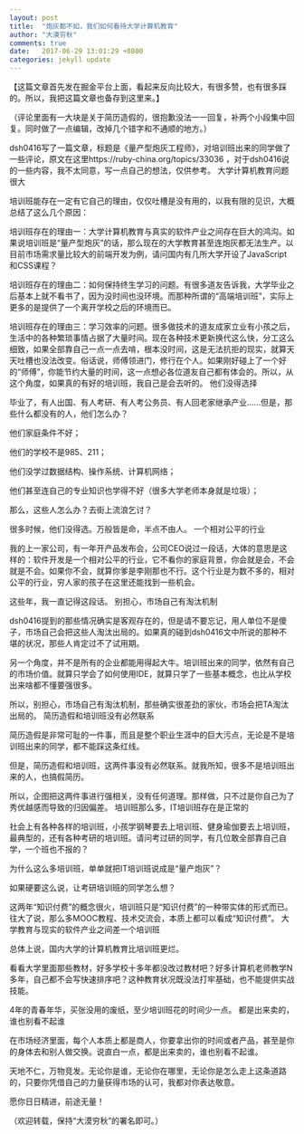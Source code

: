 ```yaml
---
layout: post
title:  "炮灰都不如，我们如何看待大学计算机教育"
author: "大漠穷秋"
comments: true
date:   2017-06-29 13:01:29 +0800
categories: jekyll update
---
```


【这篇文章首先发在掘金平台上面，看起来反向比较大，有很多赞，也有很多踩的。所以，我把这篇文章也备存到这里来。】

（评论里面有一大块是关于简历造假的，很抱歉没法一一回复，补两个小段集中回复。同时做了一点编辑，改掉几个错字和不通顺的地方。）

dsh0416写了一篇文章，标题是《量产型炮灰工程师》，对培训班出来的同学做了一些评论，原文在这里https://ruby-china.org/topics/33036 ，对于dsh0416说的一些内容，我不太同意，写一点自己的想法，仅供参考。
大学计算机教育问题很大

培训班能存在一定有它自己的理由，仅仅吐槽是没有用的，以我有限的见识，大概总结了这么几个原因：

培训班存在的理由一：大学计算机教育与真实的软件产业之间存在巨大的鸿沟。如果说培训班是“量产型炮灰”的话，那么现在的大学教育甚至连炮灰都无法生产。以目前市场需求量比较大的前端开发为例，请问国内有几所大学开设了JavaScript和CSS课程？

培训班存在的理由二：如何保持终生学习的问题。有很多道友告诉我，大学毕业之后基本上就不看书了，因为没时间也没环境。而那种所谓的“高端培训班”，实际上更多的是提供了一个离开学校之后的环境而已。

培训班存在的理由三：学习效率的问题。很多做技术的道友成家立业有小孩之后，生活中的各种繁琐事情占据了大量时间。现在各种技术更新换代这么快，分工这么细致，如果全部靠自己一点一点去啃，根本没时间，这是无法抗拒的现实，就算天天吐槽也没法改变。俗话说，师傅领进门，修行在个人。如果刚好碰上了一个好的“师傅”，你能节约大量的时间，这一点想必各位道友自己都有体会的。所以，从这个角度，如果真的有好的培训班，我自己是会去听的。
他们没得选择

毕业了，有人出国、有人考研、有人考公务员、有人回老家继承产业......但是，那些什么都没有的人，他们怎么办？

他们家庭条件不好；

他们的学校不是985、211；

他们没学过数据结构、操作系统、计算机网络；

他们甚至连自己的专业知识也学得不好（很多大学老师本身就是垃圾）；

那么，这些人怎么办？去街上流浪乞讨？

很多时候，他们没得选。万般皆是命，半点不由人。
一个相对公平的行业

我的上一家公司，有一年开产品发布会，公司CEO说过一段话，大体的意思是这样的：软件开发是一个相对公平的行业，它不看你的家庭背景，你会就是会，不会就是不会。如果你不会，就算你爹是李刚那也不行。这个行业是为数不多的，相对公平的行业，穷人家的孩子在这里还能找到一些机会。

这些年，我一直记得这段话。
别担心，市场自己有淘汰机制

dsh0416提到的那些情况确实是客观存在的，但是请不要忘记，用人单位不是傻子，市场自己会把这些人淘汰出局的。如果真的碰到dsh0416文中所说的那种不堪的状况，那些人肯定过不了试用期。

另一个角度，并不是所有的企业都能用得起大牛。培训班出来的同学，依然有自己的市场价值。就算只学会了如何使用IDE，就算只学了一些基本概念，也比从学校出来啥都不懂要强很多。

所以，别担心，市场自己有淘汰机制，那些确实很差劲的家伙，市场会把TA淘汰出局的。
简历造假和培训班没有必然联系

简历造假是非常可耻的一件事，而且是整个职业生涯中的巨大污点，无论是不是培训班出来的同学，都不能踩这条红线。

但是，简历造假和培训班，这两件事没有必然联系。就我所知，很多不是培训班出来的人，也搞假简历。

所以，企图把这两件事进行强相关，没有任何道理。那样做，只不过是你自己为了秀优越感而导致的归因偏差。
培训班那么多，IT培训班存在是正常的

社会上有各种各样的培训班，小孩学钢琴要去上培训班、健身瑜伽要去上培训班，最典型的，还有各种考研的培训班。请问考过研的同学，有几位敢全部靠自己自学，一个班也不报的？

为什么这么多培训班，单单就把IT培训班说成是“量产炮灰”？

如果硬要这么说，让考研培训班的同学怎么想？

这两年“知识付费”的概念很火，培训班只是“知识付费”的一种带实体的形式而已。往大了说，那么多MOOC教程、技术交流会，本质上都可以看成“知识付费”。
大学教育与现实的软件产业之间差一个培训班

总体上说，国内大学的计算机教育比培训班更烂。

看看大学里面那些教材，好多学校十多年都没改过教材吧？好多计算机老师教学N多年，自己都不会写快速排序吧？这种教育状况既没法打牢基础，也不能提供实战技能。

4年的青春年华，买张没用的废纸，至少培训班花的时间少一点。
都是出来卖的，谁也别看不起谁

在市场经济里面，每个人本质上都是商人，你要拿出你的时间或者产品，甚至是你的身体去和别人做交换。说直白一点，都是出来卖的，谁也别看不起谁。

天地不仁，万物竞发。无论你是谁，无论你在哪里，无论你是怎么走上这条道路的，只要你凭借自己的力量获得市场的认可，我都对你表达敬意。

愿你日日精进，前途无量！

（欢迎转载，保持“大漠穷秋”的署名即可。）
